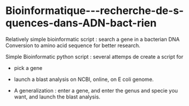 # Bioinformatique---recherche-de-s-quences-dans-ADN-bact-rien
Relatively simple bioinformatic script : search a gene in a bacterian DNA
Conversion to amino acid sequence for better research.

Simple Bioinformatic python script : several attemps de create a script for 
- pick a gene
- launch a blast analysis on NCBI, online, on E coli genome.

- A generalization : enter a gene, and enter the genus and specie you want, and launch the blast analysis.
